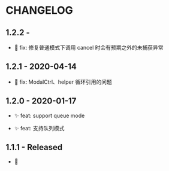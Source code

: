 # CHANGELOG

## 1.2.2 -

- 🐛 fix: 修复普通模式下调用 cancel 时会有预期之外的未捕获异常

## 1.2.1 - 2020-04-14

- 🐛 fix: ModalCtrl、helper 循环引用的问题

## 1.2.0 - 2020-01-17

- ✨ feat: support queue mode

- ✨ feat: 支持队列模式

## 1.1.1 - Released

- 🎉
